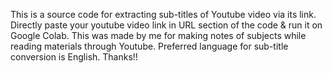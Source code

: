 This is a source code for extracting sub-titles of Youtube video via its link. Directly paste your youtube video link in URL section of the code & run it on Google Colab. This was made by me for making notes of subjects while reading materials through Youtube. Preferred language for sub-title conversion is English. Thanks!!
